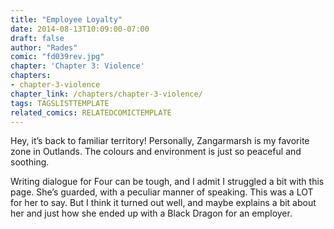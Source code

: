 ```yaml
---
title: "Employee Loyalty"
date: 2014-08-13T10:09:00-07:00
draft: false
author: "Rades"
comic: "fd039rev.jpg"
chapter: 'Chapter 3: Violence'
chapters:
- chapter-3-violence
chapter_link: /chapters/chapter-3-violence/
tags: TAGSLISTTEMPLATE
related_comics: RELATEDCOMICTEMPLATE
---
```


Hey, it’s back to familiar territory! Personally, Zangarmarsh is my favorite zone in Outlands. The colours and environment is just so peaceful and soothing.


Writing dialogue for Four can be tough, and I admit I struggled a bit with this page. She’s guarded, with a peculiar manner of speaking. This was a LOT for her to say. But I think it turned out well, and maybe explains a bit about her and just how she ended up with a Black Dragon for an employer.


